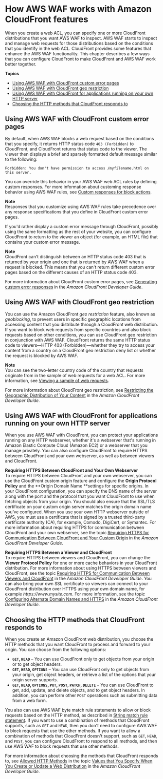 # How AWS WAF works with Amazon CloudFront features<a name="cloudfront-features"></a>

When you create a web ACL, you can specify one or more CloudFront distributions that you want AWS WAF to inspect\. AWS WAF starts to inspect and manage web requests for those distributions based on the conditions that you identify in the web ACL\. CloudFront provides some features that enhance the AWS WAF functionality\. This chapter describes a few ways that you can configure CloudFront to make CloudFront and AWS WAF work better together\.

**Topics**
+ [Using AWS WAF with CloudFront custom error pages](#cloudfront-features-custom-error-pages)
+ [Using AWS WAF with CloudFront geo restriction](#cloudfront-features-geo-restriction)
+ [Using AWS WAF with CloudFront for applications running on your own HTTP server](#cloudfront-features-your-own-http-server)
+ [Choosing the HTTP methods that CloudFront responds to](#cloudfront-features-allowed-http-methods)

## Using AWS WAF with CloudFront custom error pages<a name="cloudfront-features-custom-error-pages"></a>

By default, when AWS WAF blocks a web request based on the conditions that you specify, it returns HTTP status code `403 (Forbidden)` to CloudFront, and CloudFront returns that status code to the viewer\. The viewer then displays a brief and sparsely formatted default message similar to the following:

```
Forbidden: You don't have permission to access /myfilename.html on this server.
```

You can override this behavior in your AWS WAF web ACL rules by defining custom responses\. For more information about customing response behavior using AWS WAF rules, see [Custom responses for block actions](customizing-the-response-for-blocked-requests.md)\.

**Note**  
Responses that you customize using AWS WAF rules take precedence over any response specifications that you define in CloudFront custom error pages\. 

If you'd rather display a custom error message through CloudFront, possibly using the same formatting as the rest of your website, you can configure CloudFront to return to the viewer an object \(for example, an HTML file\) that contains your custom error message\. 

**Note**  
CloudFront can't distinguish between an HTTP status code 403 that is returned by your origin and one that is returned by AWS WAF when a request is blocked\. This means that you can't return different custom error pages based on the different causes of an HTTP status code 403\. 

For more information about CloudFront custom error pages, see [Generating custom error responses](https://docs.aws.amazon.com/AmazonCloudFront/latest/DeveloperGuide/GeneratingCustomErrorResponses.html) in the *Amazon CloudFront Developer Guide*\.

## Using AWS WAF with CloudFront geo restriction<a name="cloudfront-features-geo-restriction"></a>

You can use the Amazon CloudFront *geo restriction* feature, also known as *geoblocking*, to prevent users in specific geographic locations from accessing content that you distribute through a CloudFront web distribution\. If you want to block web requests from specific countries and also block requests based on other conditions, you can use CloudFront geo restriction in conjunction with AWS WAF\. CloudFront returns the same HTTP status code to viewers—HTTP 403 \(Forbidden\)—whether they try to access your content from a country on a CloudFront geo restriction deny list or whether the request is blocked by AWS WAF\. 

**Note**  
You can see the two\-letter country code of the country that requests originate from in the sample of web requests for a web ACL\. For more information, see [Viewing a sample of web requests](web-acl-testing.md#web-acl-testing-view-sample)\.

For more information about CloudFront geo restriction, see [Restricting the Geographic Distribution of Your Content](https://docs.aws.amazon.com/AmazonCloudFront/latest/DeveloperGuide/georestrictions.html) in the *Amazon CloudFront Developer Guide*\.

## Using AWS WAF with CloudFront for applications running on your own HTTP server<a name="cloudfront-features-your-own-http-server"></a>

When you use AWS WAF with CloudFront, you can protect your applications running on any HTTP webserver, whether it's a webserver that's running in Amazon Elastic Compute Cloud \(Amazon EC2\) or a webserver that you manage privately\. You can also configure CloudFront to require HTTPS between CloudFront and your own webserver, as well as between viewers and CloudFront\.

**Requiring HTTPS Between CloudFront and Your Own Webserver**  
To require HTTPS between CloudFront and your own webserver, you can use the CloudFront custom origin feature and configure the **Origin Protocol Policy** and the **Origin Domain Name **settings for specific origins\. In your CloudFront configuration, you can specify the DNS name of the server along with the port and the protocol that you want CloudFront to use when fetching objects from your origin\. You should also ensure that the SSL/TLS certificate on your custom origin server matches the origin domain name you’ve configured\. When you use your own HTTP webserver outside of AWS, you must use a certificate that is signed by a trusted third\-party certificate authority \(CA\), for example, Comodo, DigiCert, or Symantec\. For more information about requiring HTTPS for communication between CloudFront and your own webserver, see the topic [Requiring HTTPS for Communication Between CloudFront and Your Custom Origin](https://docs.aws.amazon.com/AmazonCloudFront/latest/DeveloperGuide/using-https-cloudfront-to-custom-origin.html) in the *Amazon CloudFront Developer Guide*\.

**Requiring HTTPS Between a Viewer and CloudFront**  
To require HTTPS between viewers and CloudFront, you can change the **Viewer Protocol Policy** for one or more cache behaviors in your CloudFront distribution\. For more information about using HTTPS between viewers and CloudFront, see the topic [Requiring HTTPS for Communication Between Viewers and CloudFront](https://docs.aws.amazon.com/AmazonCloudFront/latest/DeveloperGuide/using-https-viewers-to-cloudfront.html) in the *Amazon CloudFront Developer Guide*\. You can also bring your own SSL certificate so viewers can connect to your CloudFront distribution over HTTPS using your own domain name, for example *https://www\.mysite\.com*\. For more information, see the topic [Configuring Alternate Domain Names and HTTPS](https://docs.aws.amazon.com/AmazonCloudFront/latest/DeveloperGuide/cnames-and-https-procedures.html) in the *Amazon CloudFront Developer Guide*\.

## Choosing the HTTP methods that CloudFront responds to<a name="cloudfront-features-allowed-http-methods"></a>

When you create an Amazon CloudFront web distribution, you choose the HTTP methods that you want CloudFront to process and forward to your origin\. You can choose from the following options:
+ **`GET`, `HEAD`** – You can use CloudFront only to get objects from your origin or to get object headers\.
+ **`GET`, `HEAD`, `OPTIONS`** – You can use CloudFront only to get objects from your origin, get object headers, or retrieve a list of the options that your origin server supports\.
+ **`GET`, `HEAD`, `OPTIONS`, `PUT`, `POST`, `PATCH`, `DELETE`** – You can use CloudFront to get, add, update, and delete objects, and to get object headers\. In addition, you can perform other `POST` operations such as submitting data from a web form\. 

You also can use AWS WAF byte match rule statements to allow or block requests based on the HTTP method, as described in [String match rule statement](waf-rule-statement-type-string-match.md)\. If you want to use a combination of methods that CloudFront supports, such as `GET` and `HEAD`, then you don't need to configure AWS WAF to block requests that use the other methods\. If you want to allow a combination of methods that CloudFront doesn't support, such as `GET`, `HEAD`, and `POST`, you can configure CloudFront to respond to all methods, and then use AWS WAF to block requests that use other methods\.

For more information about choosing the methods that CloudFront responds to, see [Allowed HTTP Methods](https://docs.aws.amazon.com/AmazonCloudFront/latest/DeveloperGuide/distribution-web-values-specify.html#DownloadDistValuesAllowedHTTPMethods) in the topic [Values that You Specify When You Create or Update a Web Distribution](https://docs.aws.amazon.com/AmazonCloudFront/latest/DeveloperGuide/distribution-web-values-specify.html) in the *Amazon CloudFront Developer Guide*\.